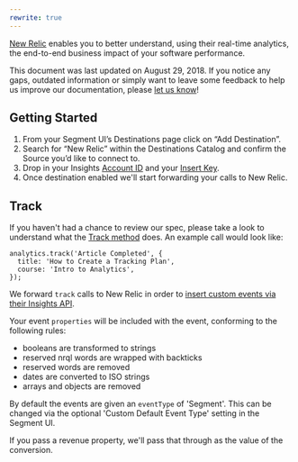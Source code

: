 ```yaml
---
rewrite: true
---
```

[New Relic](https://newrelic.com/insights) enables you to better understand, using their real-time analytics, the end-to-end business impact of your software performance.

This document was last updated on August 29, 2018. If you notice any gaps, outdated information or simply want to leave some feedback to help us improve our documentation, please [let us know](https://segment.com/help/contact)!

## Getting Started

<!-- {{>connection-modes}} -->

  1. From your Segment UI’s Destinations page click on “Add Destination”.
  2. Search for “New Relic” within the Destinations Catalog and confirm the Source you’d like to connect to.
  3. Drop in your Insights [Account ID](https://docs.newrelic.com/docs/accounts/install-new-relic/account-setup/account-id) and your [Insert Key](https://docs.newrelic.com/docs/insights/insights-data-sources/custom-data/insert-custom-events-insights-api#register).
  4. Once destination enabled we'll start forwarding your calls to New Relic.

## Track

If you haven't had a chance to review our spec, please take a look to understand what the [Track method](https://segment.com/docs/spec/track/) does. An example call would look like:
```
analytics.track('Article Completed', {
  title: 'How to Create a Tracking Plan',
  course: 'Intro to Analytics',
});
```

We forward `track` calls to New Relic in order to [insert custom events via their Insights API](https://docs.newrelic.com/docs/insights/new-relic-insights/adding-querying-data/inserting-custom-events).

Your event `properties` will be included with the event, conforming to the following rules:
- booleans are transformed to strings
- reserved nrql words are wrapped with backticks
- reserved words are removed
- dates are converted to ISO strings
- arrays and objects are removed

By default the events are given an `eventType` of 'Segment'. This can be changed via the optional 'Custom Default Event Type' setting in the Segment UI.

If you pass a revenue property, we'll pass that through as the value of the conversion.
